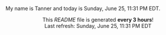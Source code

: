 My name is Tanner and today is Sunday, June 25, 11:31 PM EDT.

<p align="center">This <i>README</i> file is generated <b>every 3 hours</b>!</br>Last refresh: Sunday, June 25, 11:31 PM EDT<br /></p>
